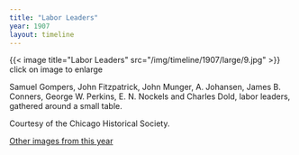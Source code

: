 ```yaml
---
title: "Labor Leaders"
year: 1907
layout: timeline
---
```


{{< image title="Labor Leaders" src="/img/timeline/1907/large/9.jpg" >}}
click on image to enlarge

Samuel Gompers, John Fitzpatrick, John Munger, A. Johansen, James B. Conners, George W. Perkins, E. N. Nockels and Charles Dold, labor leaders, gathered around a small table. 

Courtesy of the Chicago Historical Society. 

[Other images from this year](/historical/timeline/1907)
